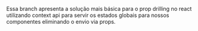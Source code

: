 ﻿Essa branch apresenta a solução mais básica para o prop drilling no react utilizando context api para servir os estados globais para nossos componentes eliminando o envio via props.